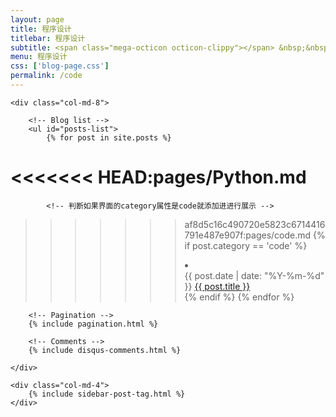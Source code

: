 ```yaml
---
layout: page
title: 程序设计
titlebar: 程序设计
subtitle: <span class="mega-octicon octicon-clippy"></span> &nbsp;&nbsp; 各钟语言的程序设计笔记
menu: 程序设计
css: ['blog-page.css']
permalink: /code
---
```


<div class="row">

    <div class="col-md-8">
    
        <!-- Blog list -->
        <ul id="posts-list">
            {% for post in site.posts %}
<<<<<<< HEAD:pages/Python.md
            <!-- 判断如果界面的category属性是Python就添加进进行展示 -->
=======
            <!-- 判断如果界面的category属性是code就添加进进行展示 -->
>>>>>>> af8d5c16c490720e5823c6714416791e487e907f:pages/code.md
             {% if post.category == 'code' %}
            <li class="posts-list-item">
                <div class="posts-content">
                    <span class="posts-list-meta">{{ post.date | date: "%Y-%m-%d" }}</span>
                    <a class="posts-list-name bubble-float-left" href="{{ site.url }}{{ post.url }}">{{ post.title }}</a>
                    <span class='circle'></span>
                </div>
            </li>
                {% endif %}
            {% endfor %}
        </ul>
    
        <!-- Pagination -->
        {% include pagination.html %}
    
        <!-- Comments -->
        {% include disqus-comments.html %}
    
    </div>
    
    <div class="col-md-4">
        {% include sidebar-post-tag.html %}
    </div>

</div>
<script>
    $(document).ready(function(){

        // Enable bootstrap tooltip
        $("body").tooltip({ selector: '[data-toggle=tooltip]' });
    
    });
</script>
